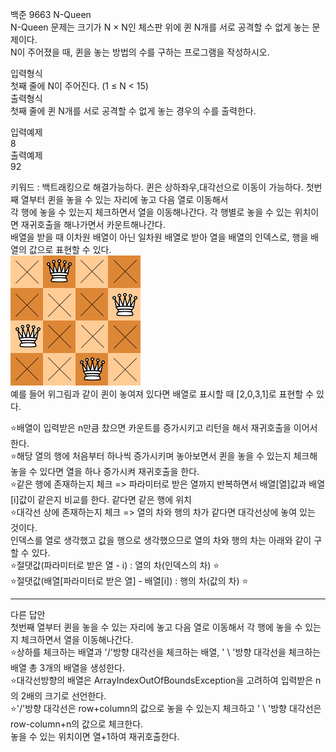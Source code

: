 백준 9663 N-Queen  
N-Queen 문제는 크기가 N × N인 체스판 위에 퀸 N개를 서로 공격할 수 없게 놓는 문제이다.  
N이 주어졌을 때, 퀸을 놓는 방법의 수를 구하는 프로그램을 작성하시오.  

입력형식  
첫째 줄에 N이 주어진다. (1 ≤ N < 15)  
출력형식  
첫째 줄에 퀸 N개를 서로 공격할 수 없게 놓는 경우의 수를 출력한다.  

입력예제  
8  
출력예제  
92  

키워드 : 백트래킹으로 해결가능하다.  퀸은 상하좌우,대각선으로 이동이 가능하다. 첫번째 열부터 퀸을 놓을 수 있는 자리에 놓고 다음 열로 이동해서  
각 행에 놓을 수 있는지 체크하면서 열을 이동해나간다. 각 행별로 놓을 수 있는 위치이면 재귀호출을 해나가면서 카운트해나간다.  
배열을 받을 때 이차원 배열이 아닌 일차원 배열로 받아 열을 배열의 인덱스로, 행을 배열의 값으로 표현할 수 있다.  
![img.png](img.png)  
예를 들어 위그림과 같이 퀸이 놓여져 있다면 배열로 표시할 때 [2,0,3,1]로 표현할 수 있다.  

⭐️배열이 입력받은 n만큼 찼으면 카운트를 증가시키고 리턴을 해서 재귀호출을 이어서 한다.  
⭐해당 열의 행에 처음부터 하나씩 증가시키며 놓아보면서 퀸을 놓을 수 있는지 체크해 놓을 수 있다면 열을 하나 증가시켜 재귀호출을 한다.  
⭐같은 행에 존재하는지 체크 => 파라미터로 받은 열까지 반복하면서 배열[열]값과 배열[i]값이 같은지 비교를 한다. 같다면 같은 행에 위치  
⭐대각선 상에 존재하는지 체크 => 열의 차와 행의 차가 같다면 대각선상에 놓여 있는 것이다.  
인덱스를 열로 생각했고 값을 행으로 생각했으므로 열의 차와 행의 차는 아래와 같이 구할 수 있다.  
⭐️절댓값(파라미터로 받은 열 - i) : 열의 차(인덱스의 차) ⭐️    
⭐️절댓값(배열[파라미터로 받은 열] - 배열[i]) : 행의 차(값의 차) ⭐️  

--------------------------------------------------------------------------------------------------------------------------  

다른 답안  
첫번째 열부터 퀸을 놓을 수 있는 자리에 놓고 다음 열로 이동해서 각 행에 놓을 수 있는지 체크하면서 열을 이동해나간다.  
⭐️상하를 체크하는 배열과 '/'방향 대각선을 체크하는 배열, ' \ '방향 대각선을 체크하는 배열 총 3개의 배열을 생성한다.  
⭐️대각선방향의 배열은 ArrayIndexOutOfBoundsException을 고려하여 입력받은 n의 2배의 크기로 선언한다.  
⭐️'/'방향 대각선은 row+column의 값으로 놓을 수 있는지 체크하고 ' \ '방향 대각선은 row-column+n의 값으로 체크한다.  
놓을 수 있는 위치이면 열+1하여 재귀호출한다.
